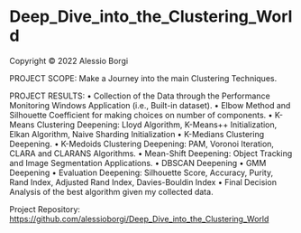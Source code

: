# Deep_Dive_into_the_Clustering_World

Copyright © 2022 Alessio Borgi

PROJECT SCOPE: Make a Journey into the main Clustering Techniques.

PROJECT RESULTS:
• Collection of the Data through the Performance Monitoring Windows Application (i.e., Built-in dataset).
• Elbow Method and Silhouette Coefficient for making choices on number of components.
• K-Means Clustering Deepening: Lloyd Algorithm, K-Means++ Initialization, Elkan Algorithm, Naive Sharding Initialization
• K-Medians Clustering Deepening.
• K-Medoids Clustering Deepening: PAM, Voronoi Iteration, CLARA and CLARANS Algorithms.
• Mean-Shift Deepening: Object Tracking and Image Segmentation Applications.
• DBSCAN Deepening
• GMM Deepening
• Evaluation Deepening: Silhouette Score, Accuracy, Purity, Rand Index, Adjusted Rand Index, Davies-Bouldin Index
• Final Decision Analysis of the best algorithm given my collected data.

Project Repository: https://github.com/alessioborgi/Deep_Dive_into_the_Clustering_World
